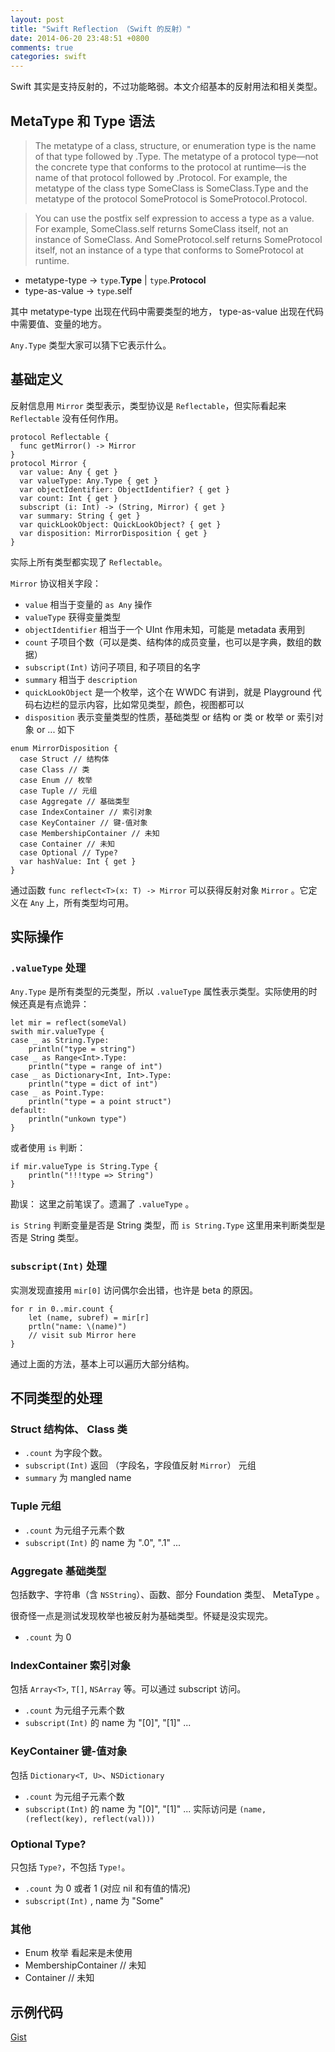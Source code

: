 ```yaml
---
layout: post
title: "Swift Reflection （Swift 的反射）"
date: 2014-06-20 23:48:51 +0800
comments: true
categories: swift
---
```


Swift 其实是支持反射的，不过功能略弱。本文介绍基本的反射用法和相关类型。

## MetaType 和 Type 语法

> The metatype of a class, structure, or enumeration type is the name of that type followed by .Type. The metatype of a protocol type—not the concrete type that conforms to the protocol at runtime—is the name of that protocol followed by .Protocol. For example, the metatype of the class type SomeClass is SomeClass.Type and the metatype of the protocol SomeProtocol is SomeProtocol.Protocol.

> You can use the postfix self expression to access a type as a value. For example, SomeClass.self returns SomeClass itself, not an instance of SomeClass. And SomeProtocol.self returns SomeProtocol itself, not an instance of a type that conforms to SomeProtocol at runtime.

- metatype-type -> ``type``.**Type** | ``type``.**Protocol**
- type-as-value -> ``type``.self

其中 metatype-type 出现在代码中需要类型的地方， type-as-value 出现在代码中需要值、变量的地方。

``Any.Type`` 类型大家可以猜下它表示什么。

## 基础定义

反射信息用 ``Mirror`` 类型表示，类型协议是 ``Reflectable``，但实际看起来 ``Reflectable`` 没有任何作用。

```
protocol Reflectable {
  func getMirror() -> Mirror
}
protocol Mirror {
  var value: Any { get }
  var valueType: Any.Type { get }
  var objectIdentifier: ObjectIdentifier? { get }
  var count: Int { get }
  subscript (i: Int) -> (String, Mirror) { get }
  var summary: String { get }
  var quickLookObject: QuickLookObject? { get }
  var disposition: MirrorDisposition { get }
}
```

实际上所有类型都实现了 ``Reflectable``。

``Mirror`` 协议相关字段：

- ``value`` 相当于变量的 ``as Any`` 操作
- ``valueType`` 获得变量类型
- ``objectIdentifier`` 相当于一个 UInt 作用未知，可能是 metadata 表用到
- ``count`` 子项目个数（可以是类、结构体的成员变量，也可以是字典，数组的数据）
- ``subscript(Int)`` 访问子项目, 和子项目的名字
- ``summary`` 相当于 ``description``
- ``quickLookObject`` 是一个枚举，这个在 WWDC 有讲到，就是 Playground 代码右边栏的显示内容，比如常见类型，颜色，视图都可以
- ``disposition`` 表示变量类型的性质，基础类型 or 结构 or 类 or 枚举 or 索引对象 or ... 如下



```
enum MirrorDisposition {
  case Struct // 结构体
  case Class // 类
  case Enum // 枚举
  case Tuple // 元组
  case Aggregate // 基础类型
  case IndexContainer // 索引对象
  case KeyContainer // 键-值对象
  case MembershipContainer // 未知
  case Container // 未知
  case Optional // Type?
  var hashValue: Int { get }
}
```

通过函数 ``func reflect<T>(x: T) -> Mirror`` 可以获得反射对象 ``Mirror`` 。它定义在 ``Any`` 上，所有类型均可用。

## 实际操作

### ``.valueType`` 处理

``Any.Type`` 是所有类型的元类型，所以 ``.valueType`` 属性表示类型。实际使用的时候还真是有点诡异：

```
let mir = reflect(someVal)
swith mir.valueType {
case _ as String.Type:
    println("type = string")
case _ as Range<Int>.Type:
    println("type = range of int")
case _ as Dictionary<Int, Int>.Type:
    println("type = dict of int")
case _ as Point.Type:
    println("type = a point struct")
default:
    println("unkown type")
}    
```

或者使用 ``is`` 判断：

```
if mir.valueType is String.Type {
    println("!!!type => String")
}
```

勘误： 这里之前笔误了。遗漏了 ``.valueType`` 。

``is String`` 判断变量是否是 String 类型，而 ``is String.Type`` 这里用来判断类型是否是 String 类型。

### ``subscript(Int)`` 处理

实测发现直接用 ``mir[0]`` 访问偶尔会出错，也许是 beta 的原因。

```
for r in 0..mir.count {
    let (name, subref) = mir[r]
    prtln("name: \(name)")
    // visit sub Mirror here
}
```

通过上面的方法，基本上可以遍历大部分结构。

## 不同类型的处理

### Struct 结构体、 Class 类

- ``.count`` 为字段个数。
- ``subscript(Int)`` 返回 （字段名，字段值反射 ``Mirror``） 元组
- ``summary`` 为 mangled name

### Tuple 元组

- ``.count`` 为元组子元素个数
- ``subscript(Int)`` 的 name 为 ".0", ".1" ...

### Aggregate 基础类型

包括数字、字符串（含 ``NSString``）、函数、部分 Foundation 类型、 MetaType 。

很奇怪一点是测试发现枚举也被反射为基础类型。怀疑是没实现完。

- ``.count`` 为 0

### IndexContainer 索引对象

包括 ``Array<T>``, ``T[]``, ``NSArray`` 等。可以通过 subscript 访问。

- ``.count`` 为元组子元素个数
- ``subscript(Int)`` 的 name 为 "[0]", "[1]" ...

### KeyContainer 键-值对象

包括 ``Dictionary<T, U>``、``NSDictionary``

- ``.count`` 为元组子元素个数
- ``subscript(Int)`` 的 name 为 "[0]", "[1]" ... 实际访问是 ``(name, (reflect(key), reflect(val)))``

### Optional Type?

只包括 ``Type?``，不包括 ``Type!``。

- ``.count`` 为 0 或者 1 (对应 nil 和有值的情况)
- ``subscript(Int)`` , name 为 "Some"

### 其他

- Enum 枚举 看起来是未使用
- MembershipContainer // 未知
- Container // 未知


## 示例代码

[Gist](https://gist.github.com/anonymous/190fc7ecee30e83a5dca)


